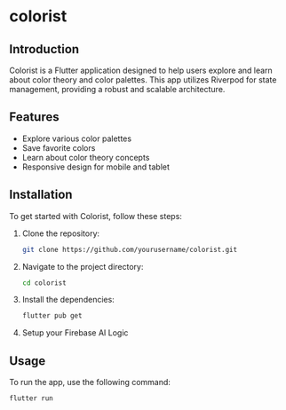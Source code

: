 # colorist


## Introduction

Colorist is a Flutter application designed to help users explore and learn about color theory and color palettes. This app utilizes Riverpod for state management, providing a robust and scalable architecture.

## Features

- Explore various color palettes
- Save favorite colors
- Learn about color theory concepts
- Responsive design for mobile and tablet

## Installation

To get started with Colorist, follow these steps:

1. Clone the repository:
   ```bash
   git clone https://github.com/yourusername/colorist.git
   ```
2. Navigate to the project directory:
   ```bash
   cd colorist
   ```
3. Install the dependencies:
   ```bash
   flutter pub get
   ```
4. Setup your Firebase AI Logic

## Usage

To run the app, use the following command:
```bash
flutter run
```
